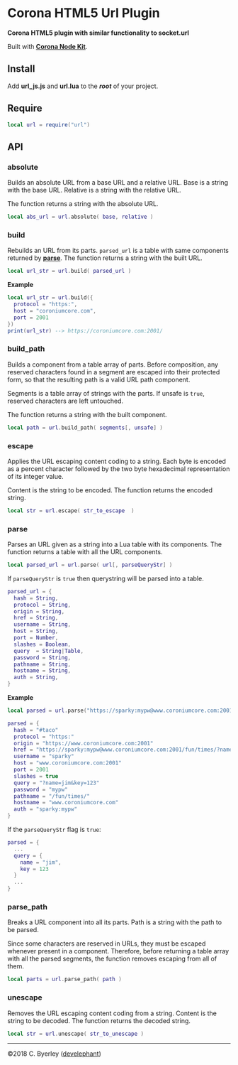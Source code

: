 # Corona HTML5 Url Plugin

__Corona HTML5 plugin with similar functionality to socket.url__

Built with __[Corona Node Kit](https://develephant.github.io/corona-html5-node-kit-docs/)__.

## Install

Add __url_js.js__ and __url.lua__ to the ___root___ of your project.

## Require

```lua
local url = require("url")
```

## API

### absolute

Builds an absolute URL from a base URL and a relative URL. Base is a string with the base URL. Relative is a string with the relative URL.

The function returns a string with the absolute URL.

```lua
local abs_url = url.absolute( base, relative )
```

### build

Rebuilds an URL from its parts. `parsed_url` is a table with same components returned by __[parse](#parse)__. The function returns a string with the built URL.

```lua
local url_str = url.build( parsed_url )
```

__Example__

```lua
local url_str = url.build({
  protocol = "https:",
  host = "coroniumcore.com",
  port = 2001
})
print(url_str) --> https://coroniumcore.com:2001/
```

### build_path

Builds a <path> component from a table array of <segment> parts. Before composition, any reserved characters found in a segment are escaped into their protected form, so that the resulting path is a valid URL path component.

Segments is a table array of strings with the <segment> parts. If unsafe is `true`, reserved characters are left untouched.

The function returns a string with the built <path> component.

```lua
local path = url.build_path( segments[, unsafe] )
```

### escape

Applies the URL escaping content coding to a string. Each byte is encoded as a percent character followed by the two byte hexadecimal representation of its integer value.

Content is the string to be encoded. The function returns the encoded string.

```lua
local str = url.escape( str_to_escape  )
```

### parse

Parses an URL given as a string into a Lua table with its components. The function returns a table with all the URL components.

```lua
local parsed_url = url.parse( url[, parseQueryStr] )
```

If `parseQueryStr` is `true` then querystring will be parsed into a table.

```lua
parsed_url = {
  hash = String,
  protocol = String,
  origin = String,
  href = String,
  username = String,
  host = String,
  port = Number,
  slashes = Boolean,
  query	 = String|Table,
  password = String,
  pathname = String,
  hostname = String,
  auth = String,
}
```

__Example__

```lua
local parsed = url.parse("https://sparky:mypw@www.coroniumcore.com:2001/fun/times/?name=jim&key=123#taco")

parsed = {
  hash = "#taco"
  protocol = "https:"
  origin = "https://www.coroniumcore.com:2001"
  href = "https://sparky:mypw@www.coroniumcore.com:2001/fun/times/?name=jim&key=123#taco"
  username = "sparky"
  host = "www.coroniumcore.com:2001"
  port = 2001
  slashes =	true
  query	= "?name=jim&key=123"
  password = "mypw"
  pathname = "/fun/times/"
  hostname = "www.coroniumcore.com"
  auth = "sparky:mypw"
}
```

If the `parseQueryStr` flag is `true`:

```lua
parsed = {
  ...
  query = {
    name = "jim",
    key = 123
  }
  ...
}
```

### parse_path

Breaks a <path> URL component into all its <segment> parts. Path is a string with the path to be parsed.

Since some characters are reserved in URLs, they must be escaped whenever present in a <path> component. Therefore, before returning a table array with all the parsed segments, the function removes escaping from all of them.

```lua
local parts = url.parse_path( path )
```

### unescape

Removes the URL escaping content coding from a string. Content is the string to be decoded. The function returns the decoded string.

```lua
local str = url.unescape( str_to_unescape )
```

---

&copy;2018 C. Byerley ([develephant](https://develephant.com))
